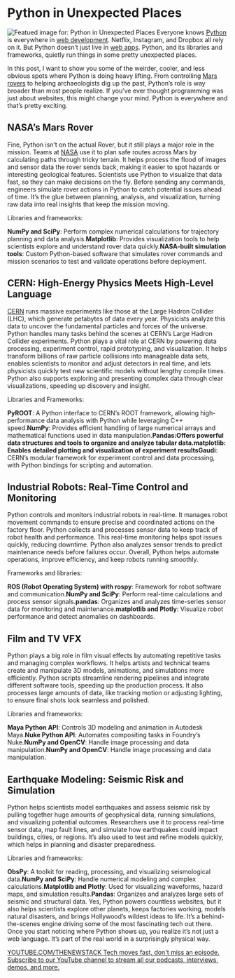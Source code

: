 # Python in Unexpected Places
![Featued image for: Python in Unexpected Places](https://cdn.thenewstack.io/media/2025/05/7bbe27f0-alexander-mils-wj-ol_7frbs-unsplash-1-1024x576.jpg)
Everyone knows [Python](https://thenewstack.io/python/) is everywhere in [web development](https://thenewstack.io/web-development-trends-in-2024-a-shift-back-to-simplicity/). Netflix, Instagram, and Dropbox all rely on it. But Python doesn’t just live in [web apps](https://thenewstack.io/step-by-step-guide-to-using-webassembly-for-faster-web-apps/). Python, and its libraries and frameworks, quietly run things in some pretty unexpected places.

In this post, I want to show you some of the weirder, cooler, and less obvious spots where Python is doing heavy lifting. From controlling [Mars rovers](https://thenewstack.io/nasa-programmer-remembers-debugging-lisp-in-deep-space/) to helping archaeologists dig up the past, Python’s role is way broader than most people realize. If you’ve ever thought programming was just about websites, this might change your mind. Python is everywhere and that’s pretty exciting.

## NASA’s Mars Rover
Fine, Python isn’t on the actual Rover, but it still plays a major role in the mission. Teams at [NASA](https://thenewstack.io/nasas-thirst-for-open-source-software-and-for-open-science/) use it to plan safe routes across Mars by calculating paths through tricky terrain. It helps process the flood of images and sensor data the rover sends back, making it easier to spot hazards or interesting geological features. Scientists use Python to visualize that data fast, so they can make decisions on the fly. Before sending any commands, engineers simulate rover actions in Python to catch potential issues ahead of time. It’s the glue between planning, analysis, and visualization, turning raw data into real insights that keep the mission moving.

Libraries and frameworks:

**NumPy and SciPy**: Perform complex numerical calculations for trajectory planning and data analysis.**Matplotlib**: Provides visualization tools to help scientists explore and understand rover data quickly.**NASA-built simulation tools**: Custom Python-based software that simulates rover commands and mission scenarios to test and validate operations before deployment.
## CERN: High-Energy Physics Meets High-Level Language
[CERN](https://thenewstack.io/kueue-can-now-schedule-kubernetes-batch-jobs-across-clusters/) runs massive experiments like those at the Large Hadron Collider (LHC), which generate petabytes of data every year. Physicists analyze this data to uncover the fundamental particles and forces of the universe.
Python handles many tasks behind the scenes at CERN’s Large Hadron Collider experiments. Python plays a vital role at CERN by powering data processing, experiment control, rapid prototyping, and visualization. It helps transform billions of raw particle collisions into manageable data sets, enables scientists to monitor and adjust detectors in real time, and lets physicists quickly test new scientific models without lengthy compile times. Python also supports exploring and presenting complex data through clear visualizations, speeding up discovery and insight.

Libraries and Frameworks:

**PyROOT**: A Python interface to CERN’s ROOT framework, allowing high-performance data analysis with Python while leveraging C++ speed.**NumPy**: Provides efficient handling of large numerical arrays and mathematical functions used in data manipulation.**Pandas:**Offers powerful data structures and tools to organize and analyze tabular data.**matplotlib**: Enables detailed plotting and visualization of experiment results**Gaudi**: CERN’s modular framework for experiment control and data processing, with Python bindings for scripting and automation.
## Industrial Robots: Real-Time Control and Monitoring
Python controls and monitors industrial robots in real-time. It manages robot movement commands to ensure precise and coordinated actions on the factory floor. Python collects and processes sensor data to keep track of robot health and performance. This real-time monitoring helps spot issues quickly, reducing downtime. Python also analyzes sensor trends to predict maintenance needs before failures occur. Overall, Python helps automate operations, improve efficiency, and keep robots running smoothly.

Frameworks and libraries:

**ROS (Robot Operating System) with rospy**: Framework for robot software and communication.**NumPy and SciPy**: Perform real-time calculations and process sensor signals.**pandas**: Organizes and analyzes time-series sensor data for monitoring and maintenance.**matplotlib and Plotly**: Visualize robot performance and detect anomalies on dashboards.
## Film and TV VFX
Python plays a big role in film visual effects by automating repetitive tasks and managing complex workflows. It helps artists and technical teams create and manipulate 3D models, animations, and simulations more efficiently. Python scripts streamline rendering pipelines and integrate different software tools, speeding up the production process. It also processes large amounts of data, like tracking motion or adjusting lighting, to ensure final shots look seamless and polished.

Libraries and frameworks:

**Maya Python API**: Controls 3D modeling and animation in Autodesk Maya.**Nuke Python API**: Automates compositing tasks in Foundry’s Nuke.**NumPy and OpenCV**: Handle image processing and data manipulation.**NumPy and OpenCV**: Handle image processing and data manipulation.
## Earthquake Modeling: Seismic Risk and Simulation
Python helps scientists model earthquakes and assess seismic risk by pulling together huge amounts of geophysical data, running simulations, and visualizing potential outcomes. Researchers use it to process real-time sensor data, map fault lines, and simulate how earthquakes could impact buildings, cities, or regions. It’s also used to test and refine models quickly, which helps in planning and disaster preparedness.

Libraries and frameworks:

**ObsPy**: A toolkit for reading, processing, and visualizing seismological data.**NumPy and SciPy**: Handle numerical modeling and complex calculations.**Matplotlib and Plotly**: Used for visualizing waveforms, hazard maps, and simulation results.**Pandas**: Organizes and analyzes large sets of seismic and structural data.
Yes, Python powers countless websites, but it also helps scientists explore other planets, keeps factories working, models natural disasters, and brings Hollywood’s wildest ideas to life. It’s a behind-the-scenes engine driving some of the most fascinating tech out there. Once you start noticing where Python shows up, you realize it’s not just a web language. It’s part of the real world in a surprisingly physical way.

[
YOUTUBE.COM/THENEWSTACK
Tech moves fast, don't miss an episode. Subscribe to our YouTube
channel to stream all our podcasts, interviews, demos, and more.
](https://youtube.com/thenewstack?sub_confirmation=1)